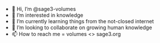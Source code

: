- 👋 Hi, I’m @sage3-volumes
- 👀 I’m interested in knowledge
- 🌱 I’m currently learning things from the not-closed internet
- 💞️ I’m looking to collaborate on growing human knowledge
- 📫 How to reach me = volumes <<at>> sage3.org

<!---
sage3-volumes/sage3-volumes is a ✨ special ✨ repository because its `README.md` (this file) appears on your GitHub profile.
You can click the Preview link to take a look at your changes.
--->
